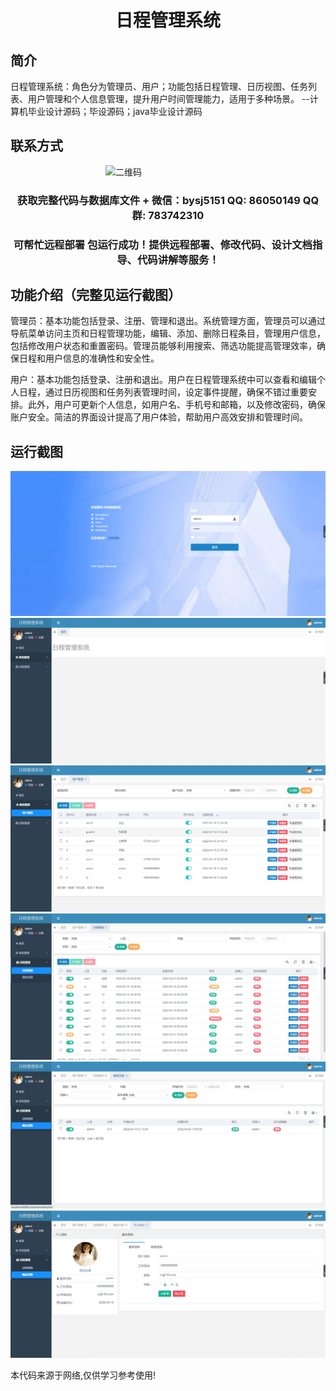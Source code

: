 <p><h1 align="center">日程管理系统</h1></p>

## 简介
日程管理系统：角色分为管理员、用户；功能包括日程管理、日历视图、任务列表、用户管理和个人信息管理，提升用户时间管理能力，适用于多种场景。    --计算机毕业设计源码；毕设源码；java毕业设计源码


## 联系方式
<img src="https://bs-1329754181.cos.ap-shanghai.myqcloud.com/wx.jpg" alt="二维码" style="display: block; margin: 0 auto;" width="200px">
<p><h3 align="center">获取完整代码与数据库文件 + 微信：bysj5151 QQ: 86050149 QQ群: 783742310</h3></p>
<p><h3 align="center">可帮忙远程部署 包运行成功！提供远程部署、修改代码、设计文档指导、代码讲解等服务！</h3></p>

## 功能介绍（完整见运行截图）
管理员：基本功能包括登录、注册、管理和退出。系统管理方面，管理员可以通过导航菜单访问主页和日程管理功能，编辑、添加、删除日程条目，管理用户信息，包括修改用户状态和重置密码。管理员能够利用搜索、筛选功能提高管理效率，确保日程和用户信息的准确性和安全性。

用户：基本功能包括登录、注册和退出。用户在日程管理系统中可以查看和编辑个人日程，通过日历视图和任务列表管理时间，设定事件提醒，确保不错过重要安排。此外，用户可更新个人信息，如用户名、手机号和邮箱，以及修改密码，确保账户安全。简洁的界面设计提高了用户体验，帮助用户高效安排和管理时间。


## 运行截图
![](imgs/588112-20220616235632031-2138273264.png)
![](imgs/588112-20220616235638013-1493768343.png)
![](imgs/588112-20220616235641584-657381941.png)
![](imgs/588112-20220616235645431-1378613035.png)
![](imgs/588112-20220616235649045-667105139.png)
![](imgs/588112-20220616235654531-292188170.png)

<p>本代码来源于网络,仅供学习参考使用!</p>
